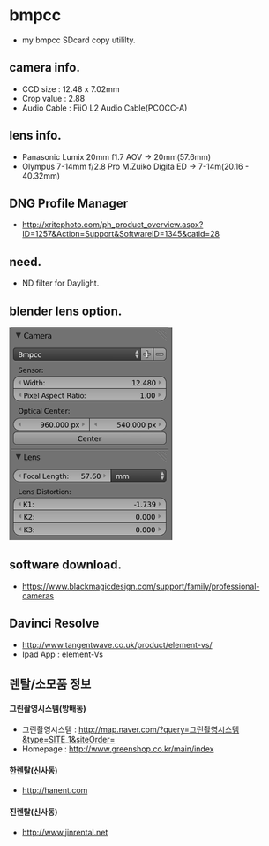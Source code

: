 # bmpcc
- my bmpcc SDcard copy utililty.

## camera info.
- CCD size : 12.48 x 7.02mm
- Crop value : 2.88
- Audio Cable : FiiO L2 Audio Cable(PCOCC-A)


## lens info.
- Panasonic Lumix 20mm f1.7 AOV -> 20mm(57.6mm)
- Olympus 7-14mm f/2.8 Pro M.Zuiko Digita ED -> 7-14m(20.16 - 40.32mm)


## DNG Profile Manager
- http://xritephoto.com/ph_product_overview.aspx?ID=1257&Action=Support&SoftwareID=1345&catid=28

## need.
- ND filter for Daylight.

## blender lens option.
![alt blender_op](https://raw.githubusercontent.com/khw7096/bmpcc/master/lensdist/blender_lensdisto.png)

## software download.
- https://www.blackmagicdesign.com/support/family/professional-cameras

## Davinci Resolve 
- http://www.tangentwave.co.uk/product/element-vs/
- Ipad App : element-Vs

## 렌탈/소모품 정보
#### 그린촬영시스템(방배동)
- 그린촬영시스템 : http://map.naver.com/?query=그린촬영시스템&type=SITE_1&siteOrder=
- Homepage : http://www.greenshop.co.kr/main/index

#### 한렌탈(신사동)
- http://hanent.com

#### 진렌탈(신사동)
- http://www.jinrental.net
